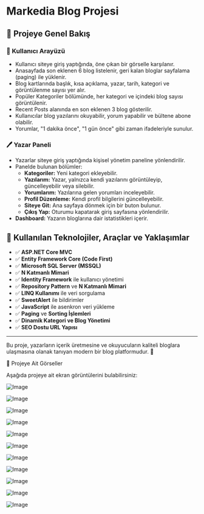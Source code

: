 # Markedia Blog Projesi

## 📌 Projeye Genel Bakış

### 👤 Kullanıcı Arayüzü

- Kullanıcı siteye giriş yaptığında, öne çıkan bir görselle karşılanır.
- Anasayfada son eklenen 6 blog listelenir, geri kalan bloglar sayfalama (paging) ile yüklenir.
- Blog kartlarında başlık, kısa açıklama, yazar, tarih, kategori ve görüntülenme sayısı yer alır.
- Popüler Kategoriler bölümünde, her kategori ve içindeki blog sayısı görüntülenir.
- Recent Posts alanında en son eklenen 3 blog gösterilir.
- Kullanıcılar blog yazılarını okuyabilir, yorum yapabilir ve bültene abone olabilir.
- Yorumlar, "1 dakika önce", "1 gün önce" gibi zaman ifadeleriyle sunulur.

### 🖊️ Yazar Paneli

- Yazarlar siteye giriş yaptığında kişisel yönetim paneline yönlendirilir.
- Panelde bulunan bölümler:
  - **Kategoriler:** Yeni kategori ekleyebilir.
  - **Yazılarım:** Yazar, yalnızca kendi yazılarını görüntüleyip, güncelleyebilir veya silebilir.
  - **Yorumlarım:** Yazılarına gelen yorumları inceleyebilir.
  - **Profil Düzenleme:** Kendi profil bilgilerini güncelleyebilir.
  - **Siteye Git:** Ana sayfaya dönmek için bir buton bulunur.
  - **Çıkış Yap:** Oturumu kapatarak giriş sayfasına yönlendirilir.
- **Dashboard:** Yazarın bloglarına dair istatistikleri içerir.

## 📌 Kullanılan Teknolojiler, Araçlar ve Yaklaşımlar

- ✅ **ASP.NET Core MVC**
- ✅ **Entity Framework Core (Code First)**
- ✅ **Microsoft SQL Server (MSSQL)**
- ✅ **N Katmanlı Mimari**
- ✅ **Identity Framework** ile kullanıcı yönetimi
- ✅ **Repository Pattern** ve **N Katmanlı Mimari**
- ✅ **LINQ Kullanımı** ile veri sorgulama
- ✅ **SweetAlert** ile bildirimler
- ✅ **JavaScript** ile asenkron veri yükleme
- ✅ **Paging** ve **Sorting İşlemleri**
- ✅ **Dinamik Kategori ve Blog Yönetimi**
- ✅ **SEO Dostu URL Yapısı**

---

Bu proje, yazarların içerik üretmesine ve okuyucuların kaliteli bloglara ulaşmasına olanak tanıyan modern bir blog platformudur. 🎯

📸 Projeye Ait Görseller

Aşağıda projeye ait ekran görüntülerini bulabilirsiniz:

![Image](https://github.com/user-attachments/assets/ae091f14-ab77-4be9-a9c5-b51a1e1c1bda)

![Image](https://github.com/user-attachments/assets/b6395dc5-63ad-417f-95a8-a7b7ba85c6dd)

![Image](https://github.com/user-attachments/assets/52990804-58b4-4877-aa35-19d3eb3e8f2e)

![Image](https://github.com/user-attachments/assets/42c9de7f-2c82-4e27-90a7-598623edc7ef)

![Image](https://github.com/user-attachments/assets/5d3dcfd1-3f87-4148-a5f9-b2b8f599ad4c)

![Image](https://github.com/user-attachments/assets/b7c8a216-3f24-4443-a7af-6fd1b063d15e)

![Image](https://github.com/user-attachments/assets/1b8fa7d7-4341-4efb-a69f-1f4b158f712c)

![Image](https://github.com/user-attachments/assets/3afedd1e-3346-4a6b-b58a-0343a9130c97)

![Image](https://github.com/user-attachments/assets/e2463454-20be-466e-9ecc-74108450a1ba)

![Image](https://github.com/user-attachments/assets/03be2f42-da83-48aa-b369-3ba4903ebe1f)

![Image](https://github.com/user-attachments/assets/7475d257-c499-4618-9d0f-119789c37555)
